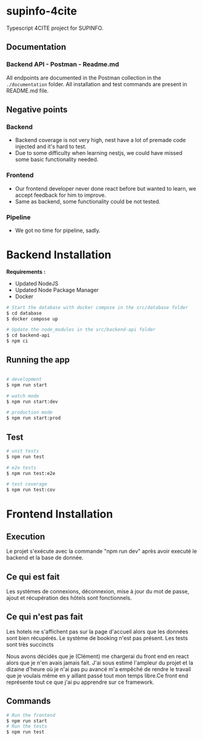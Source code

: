 # supinfo-4cite

Typescript 4CITE project for SUPINFO.

## Documentation

### Backend API - Postman - Readme.md

All endpoints are documented in the Postman collection in the `./documentation` folder.
All installation and test commands are present in README.md file.

## Negative points

### Backend

- Backend coverage is not very high, nest have a lot of premade code injected and it's hard to test.
- Due to some difficulty when learning nestjs, we could have missed some basic functionality needed.

### Frontend

- Our frontend developer never done react before but wanted to learn, we accept feedback for him to improve.
- Same as backend, some functionality could be not tested.

### Pipeline

- We got no time for pipeline, sadly.

# Backend Installation

**Requirements :**

- Updated NodeJS
- Updated Node Package Manager
- Docker

```bash
# Start the database with docker compose in the src/database folder
$ cd database
$ docker compose up
```

```bash
# Update the node_modules in the src/backend-api folder
$ cd backend-api
$ npm ci
```

## Running the app

```bash

# development
$ npm run start

# watch mode
$ npm run start:dev

# production mode
$ npm run start:prod
```

## Test

```bash
# unit tests
$ npm run test

# e2e tests
$ npm run test:e2e

# test coverage
$ npm run test:cov
```

# Frontend Installation

## Execution

Le projet s'exécute avec la commande "npm run dev" après avoir executé le backend et la base de donnée.

## Ce qui est fait

Les systèmes de connexions, déconnexion, mise à jour du mot de passe, ajout et récupération des hôtels sont fonctionnels.

## Ce qui n'est pas fait

Les hotels ne s'affichent pas sur la page d'accueil alors que les données sont bien récupérés.
Le système de booking n'est pas présent.
Les tests sont très succincts

Nous avons décidés que je (Clément) me chargerai du front end en react alors que je n'en avais jamais fait. J'ai sous estimé l'ampleur du projet et la dizaine d'heure où je n'ai pas pu avancé m'a empêché de rendre le travail que je voulais même en y aillant passé tout mon temps libre.Ce front end représente tout ce que j'ai pu apprendre sur ce framework.

## Commands

```bash
# Run the frontend
$ npm run start
# Run the tests
$ npm run test
```
